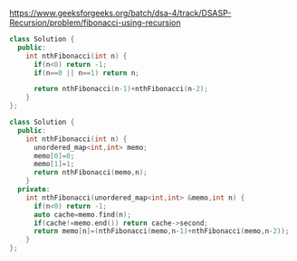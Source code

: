 https://www.geeksforgeeks.org/batch/dsa-4/track/DSASP-Recursion/problem/fibonacci-using-recursion

```cpp
class Solution {
  public:
    int nthFibonacci(int n) {
      if(n<0) return -1;
      if(n==0 || n==1) return n;

      return nthFibonacci(n-1)+nthFibonacci(n-2);
    }
};
```

```cpp
class Solution {
  public:
    int nthFibonacci(int n) {
      unordered_map<int,int> memo;
      memo[0]=0;
      memo[1]=1;
      return nthFibonacci(memo,n);
    }
  private:
    int nthFibonacci(unordered_map<int,int> &memo,int n) {
      if(n<0) return -1;
      auto cache=memo.find(n);
      if(cache!=memo.end()) return cache->second;
      return memo[n]=(nthFibonacci(memo,n-1)+nthFibonacci(memo,n-2));
    }
};
```
